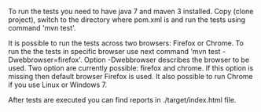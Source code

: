 To run the tests you need to have java 7 and maven 3 installed. Copy (clone project), switch to the directory where pom.xml is and run the tests using command 'mvn test'.

It is possible to run the tests across two browsers: Firefox or Chrome. To run the the tests in specific browser use next command 'mvn test -Dwebbrowser=firefox'. Option -Dwebbrowser describes the browser to be used. Two option are currently possible: firefox and chrome. If this option is missing then default browser Firefox is used. It also possible to run Chrome if you use Linux or Windows 7.

After tests are executed you can find reports in ./target/index.html file. 
